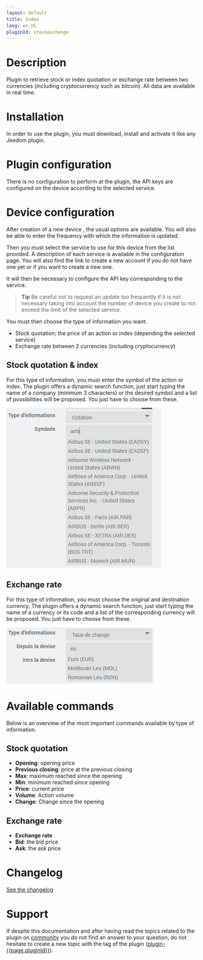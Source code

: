 ```yaml
---
layout: default
title: Index
lang: en_US
pluginId: stockexchange
---
```


# Description

Plugin to retrieve stock or index quotation or exchange rate between two currencies (including cryptocurrency such as bitcoin).
All data are available in real time.

# Installation

In order to use the plugin, you must download, install and activate it like any Jeedom plugin.

# Plugin configuration

There is no configuration to perform at the plugin, the API keys are configured on the device according to the selected service.

# Device configuration

After creation of a new device , the usual options are available.
You will also be able to enter the frequency with which the information is updated.

Then you must select the service to use for this device from the list provided. A description of each service is available in the configuration page. You will also find the link to create a new account if you do not have one yet or if you want to create a new one.

It will then be necessary to configure the API key corresponding to the service.

> **Tip**
> Be careful not to request an update too frequently if it is not necessary taking into account the number of device you create to not exceed the limit of the selected service.

You must then choose the type of information you want:

- Stock quotation; the price of an action or index (depending the selected service)
- Exchange rate between 2 currencies (including cryptocurrency)

## Stock quotation & index

For this type of information, you must enter the symbol of the action or index.
The plugin offers a dynamic search function, just start typing the name of a company (minimum 3 characters) or the desired symbol and a list of possibilities will be proposed. You just have to choose from these.

![Configuration symbole](../images/config_symbol.png "Configuration symbole")

## Exchange rate

For this type of information, you must choose the original and destination currency.
The plugin offers a dynamic search function, just start typing the name of a currency or its code and a list of the corresponding currency will be proposed. You just have to choose from these.

![Configuration devise](../images/config_currency.png "Configuration devise")

# Available commands

Below is an overview of the most important commands available by type of information.

## Stock quotation

- **Opening**: opening price
- **Previous closing**: price at the previous closing
- **Max**: maximum reached since the opening
- **Min**: minimum reached since opening
- **Price**: current price
- **Volume**: Action volume
- **Change**: Change since the opening

## Exchange rate

- **Exchange rate**
- **Bid**: the bid price
- **Ask**: the ask price

# Changelog

[See the changelog](./changelog)

# Support

If despite this documentation and after having read the topics related to the plugin on [community]({{site.forum}}/tags/plugin-{{page.pluginId}}) you do not find an answer to your question, do not hesitate to create a new topic with the tag of the plugin ([plugin-{{page.pluginId}}]({{site.forum}}/tags/plugin-{{page.pluginId}})).

